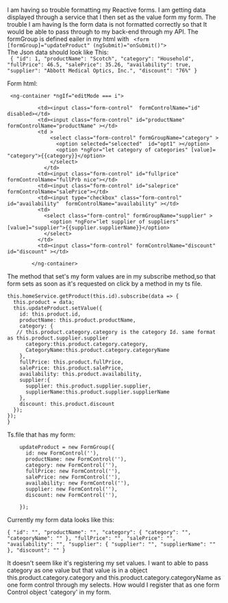 I am having so trouble formatting my Reactive forms. I am getting data displayed through a service that I then set as the value form my form. The trouble I am having Is the form data is not formatted correctly so that It would be able to pass through to my back-end through my API. The formGroup is defined eailer in my html with ``` <form  [formGroup]="updateProduct" (ngSubmit)="onSubmit()">```<br>
The Json data should look like This:<br>
 ``` { "id": 1, "productName": "Scotch", "category": "Household", "fullPrice": 46.5, "salePrice": 35.26, "availability": true, "supplier": "Abbott Medical Optics, Inc.", "discount": "76%" }```



Form html:<br>
```
 <ng-container *ngIf="editMode === i">
          
          <td><input class="form-control"  formControlName="id"  disabled></td>
          <td><input class="form-control" id="productName"  formControlName="productName" ></td>
          <td >
              <select class="form-control" formGroupName="category" >
                <option selected="selcected"  id="opt1" ></option>
                <option *ngFor="let category of categories" [value]= "category">{{category}}</option>
              </select>
            </td>
          <td><input class="form-control" id="fullprice" formControlName="fullPrb nice"></td>
          <td><input class="form-control" id="saleprice"   formControlName="salePrice"></td>
          <td><input type="checkbox" class="form-control" id="availability"  formControlName="availability" ></td>
          <td>
            <select class="form-control" formGroupName="supplier" >
              <option *ngFor="let supplier of suppliers" [value]="supplier">{{supplier.supplierName}}</option>
            </select>
          </td>
          <td><input class="form-control" formControlName="discount" id="discount" ></td>
     
        </ng-container>
```

The method that set's my form values are in my subscribe method,so that form sets as soon as it's requested on click by a method in my ts file. <br>
```
this.homeService.getProduct(this.id).subscribe(data => {
  this.product = data;
  this.updateProduct.setValue({
    id: this.product.id,
    productName: this.product.productName,
    category: {
   // this.product.category.category is the category Id. same format as this.product.supplier.supplier
      category:this.product.category.category,
      CategoryName:this.product.category.categoryName
    },
    fullPrice: this.product.fullPrice,
    salePrice: this.product.salePrice,
    availability: this.product.availability,
    supplier:{
      supplier: this.product.supplier.supplier,
      supplierName:this.product.supplier.supplierName
    },
    discount: this.product.discount
  });
}); 
}
```

Ts.file that has my form: <br>
```
    updateProduct = new FormGroup({
      id: new FormControl(''),
      productName: new FormControl(''),
      category: new FormControl(''),
      fullPrice: new FormControl(''),
      salePrice: new FormControl(''),
      availability: new FormControl(''),
      supplier: new FormControl(''),
      discount: new FormControl(''),

    });
```

Currently my form data looks like this: <br>
```
{ "id": "", "productName": "", "category": { "category": "", "categoryName": "" }, "fullPrice": "", "salePrice": "", "availability": "", "supplier": { "supplier": "", "supplierName": "" }, "discount": "" }
```
It doesn't seem like it's registering my set values. I want to able to pass category as one value but that value is in a object this.product.category.category and this.product.category.categoryName as one form control through my selects. How would I register that as one form Control object 'category' in my form.